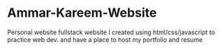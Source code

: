 # Ammar-Kareem-Website
Personal website fullstack website I created using html/css/javascript to practice web dev. and have a place to host my portfolio and resume
